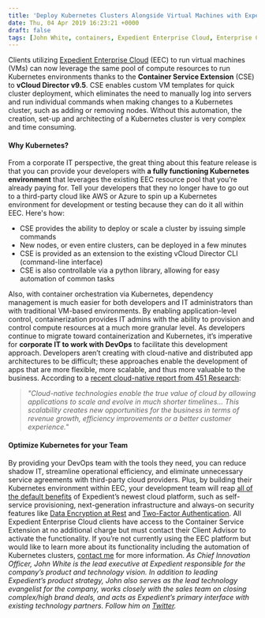 ```yaml
---
title: 'Deploy Kubernetes Clusters Alongside Virtual Machines with Expedient Enterprise Cloud'
date: Thu, 04 Apr 2019 16:23:21 +0000
draft: false
tags: [John White, containers, Expedient Enterprise Cloud, Enterprise Cloud, Kubernetes, DevOps, Kubernetes, Container Service Extension, vCloud Director 9.5, containerization, microservices, DevOps, container orchestration, cloud-native]
---
```


Clients utilizing [Expedient Enterprise Cloud](https://www.expedient.com/services/infrastructure-as-a-service/cloud/) (EEC) to run virtual machines (VMs) can now leverage the same pool of compute resources to run Kubernetes environments thanks to the **Container Service Extension** (CSE) to **vCloud Director v9.5**. CSE enables custom VM templates for quick cluster deployment, which eliminates the need to manually log into servers and run individual commands when making changes to a Kubernetes cluster, such as adding or removing nodes. Without this automation, the creation, set-up and architecting of a Kubernetes cluster is very complex and time consuming.

#### Why Kubernetes?

From a corporate IT perspective, the great thing about this feature release is that you can provide your developers with **a fully functioning Kubernetes environment** that leverages the existing EEC resource pool that you’re already paying for. Tell your developers that they no longer have to go out to a third-party cloud like AWS or Azure to spin up a Kubernetes environment for development or testing because they can do it all within EEC. Here's how:

*   CSE provides the ability to deploy or scale a cluster by issuing simple commands
*   New nodes, or even entire clusters, can be deployed in a few minutes
*   CSE is provided as an extension to the existing vCloud Director CLI (command-line interface)
*   CSE is also controllable via a python library, allowing for easy automation of common tasks

Also, with container orchestration via Kubernetes, dependency management is much easier for both developers and IT administrators than with traditional VM-based environments. By enabling application-level control, containerization provides IT admins with the ability to provision and control compute resources at a much more granular level. As developers continue to migrate toward containerization and Kubernetes, it’s imperative for **corporate IT to work with DevOps** to facilitate this development approach. Developers aren’t creating with cloud-native and distributed app architectures to be difficult; these approaches enable the development of apps that are more flexible, more scalable, and thus more valuable to the business. According to a [recent cloud-native report from 451 Research](https://www.expedient.com/resources/the-451-take-on-cloud-native-truly-transformative-for-enterprise-it/):

> _"Cloud-native technologies enable the true value of cloud by allowing applications to scale and evolve in much shorter timelines... This scalability creates new opportunities for the business in terms of revenue growth, efficiency improvements or a better customer experience."_

#### Optimize Kubernetes for your Team

By providing your DevOps team with the tools they need, you can reduce shadow IT, streamline operational efficiency, and eliminate unnecessary service agreements with third-party cloud providers. Plus, by building their Kubernetes environment within EEC, your development team will reap [all of the default benefits](https://www.expedient.com/resources/infographic-why-expedient-enterprise-cloud/) of Expedient’s newest cloud platform, such as self-service provisioning, next-generation infrastructure and always-on security features like [Data Encryption at Rest](https://www.expedient.com/services/managed-services/compliance-security/data-encryption-at-rest/) and [Two-Factor Authentication](https://www.expedient.com/services/managed-services/compliance-security/two-factor-authentication/). All Expedient Enterprise Cloud clients have access to the Container Service Extension at no additional charge but must contact their Client Advisor to activate the functionality. If you’re not currently using the EEC platform but would like to learn more about its functionality including the automation of Kubernetes clusters, [contact me](mailto:john.white@expedient.com) for more information. _As Chief Innovation Officer, John White is the lead executive at Expedient responsible for the company’s product and technology vision. In addition to leading Expedient’s product strategy, John also serves as the lead technology evangelist for the company, works closely with the sales team on closing complex/high brand deals, and acts as Expedient’s primary interface with existing technology partners. Follow him on [Twitter](https://twitter.com/johna_white)._